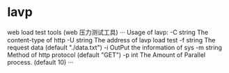# lavp
web load test tools (web 压力测试工具)
···
Usage of lavp:
  -C string
    	The content-type of http
  -U string
    	The address of lavp load test
  -f string
    	The request data (default "./data.txt")
  -i	OutPut the information of sys
  -m string
    	Method of http protocol (default "GET")
  -p int
    	The Amount of Parallel process. (default 10)
···
